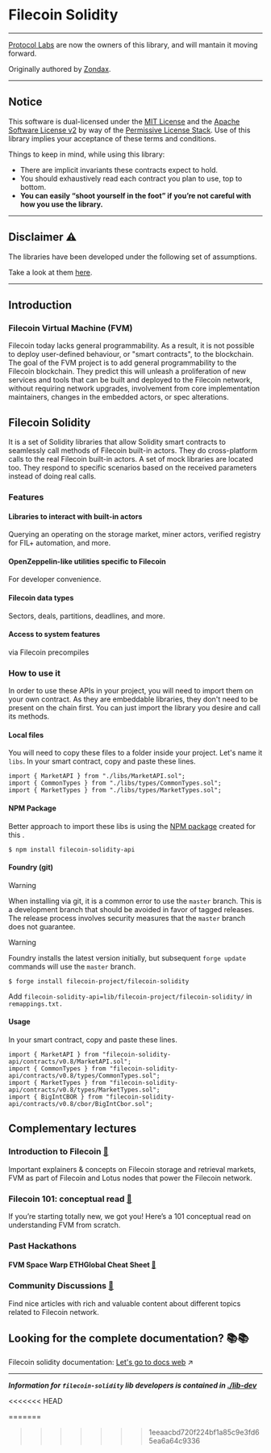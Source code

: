 # Filecoin Solidity

---

[Protocol Labs](https://protocol.ai/) are now the owners of this library, and will mantain it moving forward.

Originally authored by [Zondax](https://www.zondax.ch).

---

## Notice

This software is dual-licensed under the [MIT License](./LICENSE-MIT) and the [Apache Software License v2](./LICENSE-APACHE) by way of the [Permissive License Stack](https://protocol.ai/blog/announcing-the-permissive-license-stack/). Use of this library implies your acceptance of these terms and conditions.

Things to keep in mind, while using this library:

- There are implicit invariants these contracts expect to hold.
- You should exhaustively read each contract you plan to use, top to bottom.
- **You can easily “shoot yourself in the foot” if you’re not careful with how you use the library.**

---

## Disclaimer :warning:

The libraries have been developed under the following set of assumptions.

Take a look at them [here](https://docs.zondax.ch/fevm/filecoin-solidity/introduction/assumptions).

---

## Introduction

### Filecoin Virtual Machine (FVM)

Filecoin today lacks general programmability. As a result, it is not possible to deploy user-defined behaviour, or "smart contracts", to the blockchain. The goal of the FVM project is to add general programmability to the Filecoin blockchain.
They predict this will unleash a proliferation of new services and tools that can be built and deployed to the Filecoin network, without requiring network upgrades, involvement from core implementation maintainers, changes in the embedded actors, or spec alterations.

## Filecoin Solidity

It is a set of Solidity libraries that allow Solidity smart contracts to seamlessly call methods of Filecoin built-in actors. They do cross-platform calls to the real Filecoin built-in actors. A set of mock libraries are located too. They respond to specific scenarios based on the received parameters instead of doing real calls.

### Features

#### Libraries to interact with built-in actors

Querying an operating on the storage market, miner actors, verified registry for FIL+ automation, and more.

#### OpenZeppelin-like utilities specific to Filecoin

For developer convenience.

#### Filecoin data types

Sectors, deals, partitions, deadlines, and more.

#### Access to system features

via Filecoin precompiles

### How to use it

In order to use these APIs in your project, you will need to import them on your own contract.
As they are embeddable libraries, they don't need to be present on the chain first. You can just import the library you desire and call its methods.

#### Local files

You will need to copy these files to a folder inside your project. Let's name it `libs`. In your smart contract, copy and paste these lines.

```solidity
import { MarketAPI } from "./libs/MarketAPI.sol";
import { CommonTypes } from "./libs/types/CommonTypes.sol";
import { MarketTypes } from "./libs/types/MarketTypes.sol";
```

#### NPM Package

Better approach to import these libs is using the [NPM package](https://www.npmjs.com/package/filecoin-solidity-api) created for this .

```
$ npm install filecoin-solidity-api
```

#### Foundry (git)

> [!WARNING]
> When installing via git, it is a common error to use the `master` branch. This is a development branch that should be avoided in favor of tagged releases. The release process involves security measures that the `master` branch does not guarantee.

> [!WARNING]
> Foundry installs the latest version initially, but subsequent `forge update` commands will use the `master` branch.

```
$ forge install filecoin-project/filecoin-solidity
```

Add `filecoin-solidity-api=lib/filecoin-project/filecoin-solidity/` in `remappings.txt.`


#### Usage

In your smart contract, copy and paste these lines.

```solidity
import { MarketAPI } from "filecoin-solidity-api/contracts/v0.8/MarketAPI.sol";
import { CommonTypes } from "filecoin-solidity-api/contracts/v0.8/types/CommonTypes.sol";
import { MarketTypes } from "filecoin-solidity-api/contracts/v0.8/types/MarketTypes.sol";
import { BigIntCBOR } from "filecoin-solidity-api/contracts/v0.8/cbor/BigIntCbor.sol";
```

## Complementary lectures

### Introduction to Filecoin [:link:](https://docs.filecoin.io/intro/intro-to-filecoin/what-is-filecoin/)

Important explainers & concepts on Filecoin storage and retrieval markets, FVM as part of Filecoin and Lotus nodes that power the Filecoin network.

### Filecoin 101: conceptual read [:link:](https://hackernoon.com/the-filecoin-virtual-machine-everything-you-need-to-know)

If you’re starting totally new, we got you! Here’s a 101 conceptual read on understanding FVM from scratch.

### Past Hackathons

#### FVM Space Warp ETHGlobal Cheat Sheet [:link:](https://github.com/filecoin-project/community/discussions/585)

### Community Discussions [:link:](https://github.com/filecoin-project/community/discussions)

Find nice articles with rich and valuable content about different topics related to Filecoin network.

## Looking for the complete documentation? :books::books:

Filecoin solidity documentation: [Let's go to docs web](https://docs.filecoin.io/smart-contracts/developing-contracts/solidity-libraries/) :arrow_upper_right:

---

_**Information for `filecoin-solidity` lib developers is contained in [./lib-dev](./lib-dev)**_
 
 
 
 
 
 
 
<<<<<<< HEAD
 
 
=======
>>>>>>> 1eeaacbd720f224bf1a85c9e3fd65ea6a64c9336
 
 
 
 
 
 
 
 
 
 
 
 
 
